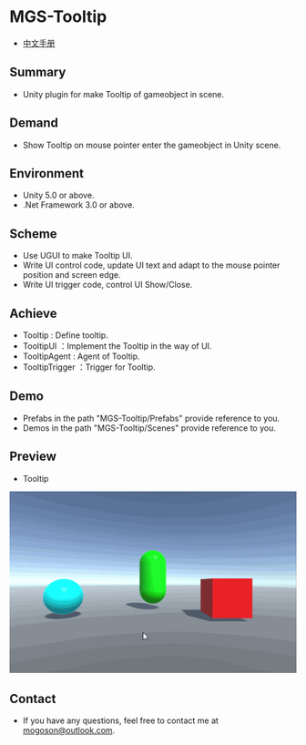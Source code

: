 ﻿# MGS-Tooltip
- [中文手册](./README_ZH.md)

## Summary
- Unity plugin for make Tooltip of gameobject in scene.

## Demand
- Show Tooltip on mouse pointer enter the gameobject in Unity scene.

## Environment
- Unity 5.0 or above.
- .Net Framework 3.0 or above.

## Scheme
- Use UGUI to make Tooltip UI.
- Write UI control code, update UI text and adapt to the mouse pointer position and screen edge.
- Write UI trigger code, control UI Show/Close.

## Achieve
- Tooltip : Define tooltip.
- TooltipUI ：Implement the Tooltip in the way of UI.
- TooltipAgent : Agent of Tooltip.
- TooltipTrigger ：Trigger for Tooltip.

## Demo
- Prefabs in the path "MGS-Tooltip/Prefabs" provide reference to you.
- Demos in the path "MGS-Tooltip/Scenes" provide reference to you.

## Preview
- Tooltip

![Tooltip](./Attachments/README_Image/Tooltip.gif)

## Contact
- If you have any questions, feel free to contact me at mogoson@outlook.com.
